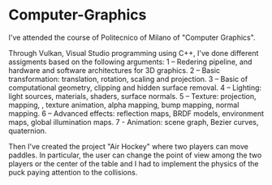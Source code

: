 # Computer-Graphics
I've attended the course of Politecnico of Milano of "Computer Graphics".

Through Vulkan, Visual Studio programming using C++, I've done different assigments based on the following arguments: 
1 – Redering pipeline, and hardware and software architectures for 3D graphics.
2 – Basic transformation: translation, rotation, scaling and projection.
3 – Basic of computational geometry, clipping and hidden surface removal.
4 – Lighting: light sources, materials, shaders, surface normals.
5 – Texture: projection, mapping, , texture animation, alpha mapping, bump mapping, normal mapping.
6 – Advanced effects: reflection maps, BRDF models, environment maps, global illumination maps.
7 - Animation: scene graph, Bezier curves, quaternion.

Then I've created the project "Air Hockey" where two players can move paddles. In particular, the user can change the point of view among the two players or the center of the table and I had to implement the physics of the puck paying attention to the collisions.
